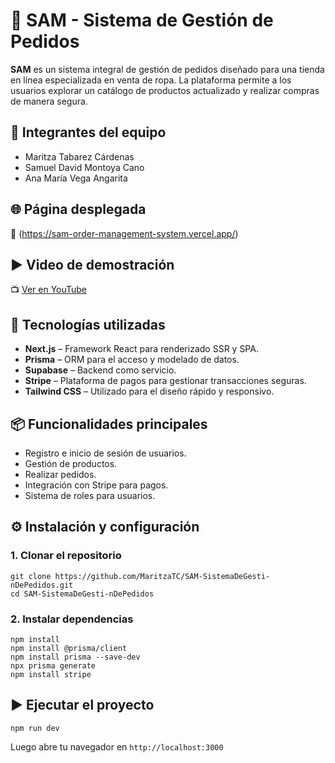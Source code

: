# 🧾 SAM - Sistema de Gestión de Pedidos

**SAM** es un sistema integral de gestión de pedidos diseñado para una tienda en línea especializada en venta de ropa. La plataforma permite a los usuarios explorar un catálogo de productos actualizado y realizar compras de manera segura.

## 👥 Integrantes del equipo

- Maritza Tabarez Cárdenas
- Samuel David Montoya Cano
- Ana María Vega Angarita


## 🌐 Página desplegada

🔗 (https://sam-order-management-system.vercel.app/)


## ▶️ Video de demostración

📺 [Ver en YouTube](https://www.youtube.com/watch?v=xxxxxxxxxxx)



## 🚀 Tecnologías utilizadas

- **Next.js** – Framework React para renderizado SSR y SPA.
- **Prisma** – ORM para el acceso y modelado de datos.
- **Supabase** – Backend como servicio.
- **Stripe** – Plataforma de pagos para gestionar transacciones seguras.
- **Tailwind CSS** – Utilizado para el diseño rápido y responsivo.



## 📦 Funcionalidades principales

- Registro e inicio de sesión de usuarios.
- Gestión de productos.
- Realizar pedidos.
- Integración con Stripe para pagos.
- Sistema de roles para usuarios.



## ⚙️ Instalación y configuración

### 1. Clonar el repositorio

```
git clone https://github.com/MaritzaTC/SAM-SistemaDeGesti-nDePedidos.git
cd SAM-SistemaDeGesti-nDePedidos
```

### 2. Instalar dependencias

```
npm install
npm install @prisma/client
npm install prisma --save-dev
npx prisma generate
npm install stripe
```



## ▶️ Ejecutar el proyecto

```
npm run dev
```

Luego abre tu navegador en `http://localhost:3000`
